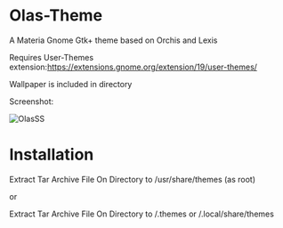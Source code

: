 # Olas-Theme

A Materia Gnome Gtk+ theme based on Orchis and Lexis

Requires User-Themes extension:https://extensions.gnome.org/extension/19/user-themes/

Wallpaper is included in directory

Screenshot:

![OlasSS](https://user-images.githubusercontent.com/88061514/211701620-81890833-5d07-47df-b65e-f8509d265cd5.png)

# Installation
 Extract Tar Archive File On Directory to /usr/share/themes (as root)
 
 or
 
 Extract Tar Archive File On Directory to /.themes or /.local/share/themes
